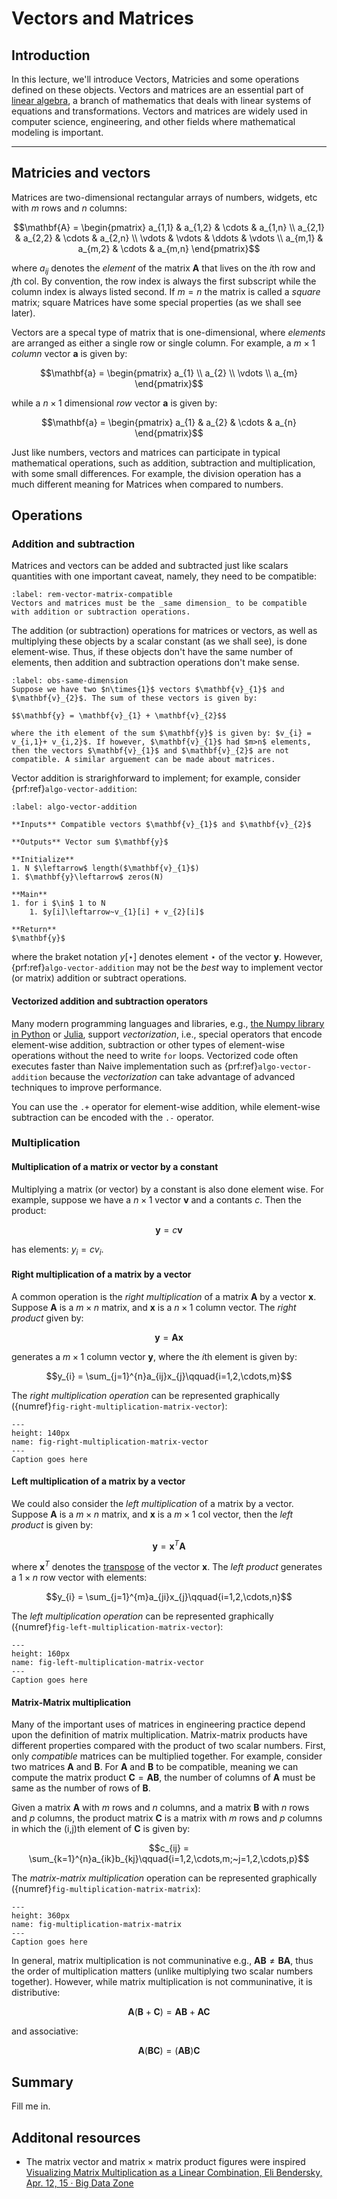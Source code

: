 # Vectors and Matrices

## Introduction
In this lecture, we'll introduce Vectors, Matricies and some operations defined on these objects. Vectors and matrices are an essential part of [linear algebra](https://en.wikipedia.org/wiki/Linear_algebra), a branch of mathematics that deals with linear systems of equations and transformations.  Vectors and matrices are widely used in computer science, engineering, and other fields where mathematical modeling is important.

---

## Matricies and vectors
Matrices are two-dimensional rectangular arrays of numbers, widgets, etc with $m$ rows and $n$ columns:

$$\mathbf{A} = 
\begin{pmatrix}
a_{1,1} & a_{1,2} & \cdots & a_{1,n} \\
a_{2,1} & a_{2,2} & \cdots & a_{2,n} \\
\vdots  & \vdots  & \ddots & \vdots  \\
a_{m,1} & a_{m,2} & \cdots & a_{m,n} 
\end{pmatrix}$$

where $a_{ij}$ denotes the _element_ of the matrix $\mathbf{A}$ that lives on the $i$th row and $j$th col. By convention, the row index is always the first subscript while the column index is always listed second. If $m=n$ the matrix is called a _square_ matrix; square Matrices have some special properties (as we shall see later). 

Vectors are a specal type of matrix that is one-dimensional, where _elements_ are arranged as either a single row or single column. For example, a $m\times{1}$ _column_ vector $\mathbf{a}$ is given by:

$$\mathbf{a} = 
\begin{pmatrix}
a_{1} \\
a_{2} \\
\vdots \\
a_{m}
\end{pmatrix}$$

while a $n\times{1}$ dimensional _row_ vector $\mathbf{a}$ is given by:

$$\mathbf{a} = 
\begin{pmatrix}
a_{1} & a_{2} & \cdots & a_{n}
\end{pmatrix}$$

Just like numbers, vectors and matrices can participate in typical mathematical operations, such as addition, subtraction and multiplication, with some small differences. For example, the division operation has a much different meaning for Matrices when compared to numbers. 

## Operations

### Addition and subtraction
Matrices and vectors can be added and subtracted just like scalars quantities with one important caveat, namely, they need to be compatible:

```{prf:remark}
:label: rem-vector-matrix-compatible
Vectors and matrices must be the _same dimension_ to be compatible with addition or subtraction operations. 
```

The addition (or subtraction) operations for matrices or vectors, as well as multiplying these objects by a scalar constant (as we shall see), is done element-wise. Thus, if these objects don't have the same number of 
elements, then addition and subtraction operations don't make sense. 

````{prf:observation} Vector addition
:label: obs-same-dimension
Suppose we have two $n\times{1}$ vectors $\mathbf{v}_{1}$ and $\mathbf{v}_{2}$. The sum of these vectors is given by:

$$\mathbf{y} = \mathbf{v}_{1} + \mathbf{v}_{2}$$

where the ith element of the sum $\mathbf{y}$ is given by: $v_{i} = v_{i,1}+ v_{i,2}$. If however, $\mathbf{v}_{1}$ had $m>n$ elements, then the vectors $\mathbf{v}_{1}$ and $\mathbf{v}_{2}$ are not compatible. A similar arguement can be made about matrices.
````

Vector addition is strarighforward to implement; for example, consider {prf:ref}`algo-vector-addition`:

````{prf:algorithm} Naive vector addition
:label: algo-vector-addition

**Inputs** Compatible vectors $\mathbf{v}_{1}$ and $\mathbf{v}_{2}$

**Outputs** Vector sum $\mathbf{y}$

**Initialize**
1. N $\leftarrow$ length($\mathbf{v}_{1}$)
1. $\mathbf{y}\leftarrow$ zeros(N)

**Main**
1. for i $\in$ 1 to N
    1. $y[i]\leftarrow~v_{1}[i] + v_{2}[i]$

**Return**
$\mathbf{y}$
````

where the braket notation $y[\star]$ denotes element $\star$ of the vector $\mathbf{y}$. However, {prf:ref}`algo-vector-addition` may not be the _best_ way to implement vector (or matrix) addition or subtract operations.

#### Vectorized addition and subtraction operators
Many modern programming languages and libraries, e.g., [the Numpy library in Python](https://numpy.org) or [Julia](https://julialang.org), support _vectorization_, i.e., special operators that encode element-wise addition, subtraction or other types of element-wise operations without the need to write `for` loops. Vectorized code often executes faster than Naive implementation such as {prf:ref}`algo-vector-addition` because the _vectorization_ can take advantage of advanced techniques to improve performance. 

You can use the `.+` operator for element-wise addition, while element-wise subtraction can be encoded with the `.-` operator.

### Multiplication

#### Multiplication of a matrix or vector by a constant
Multiplying a matrix (or vector) by a constant is also done element wise. For example, suppose we have a $n\times{1}$ vector $\mathbf{v}$ and a contants _c_. Then the product: 

$$\mathbf{y} = c\mathbf{v}$$

has elements: $y_{i} = cv_{i}$.

#### Right multiplication of a matrix by a vector
A common operation is the _right multiplication_ of a matrix $\mathbf{A}$ by a vector $\mathbf{x}$. 
Suppose $\mathbf{A}$ is a $m\times{n}$ matrix, and $\mathbf{x}$ is a $n\times{1}$ column vector. The _right product_ given by:

$$\mathbf{y} = 
\mathbf{A}\mathbf{x}$$

generates a $m\times{1}$ column vector $\mathbf{y}$, where the $i$th element is given by:

$$y_{i} =
\sum_{j=1}^{n}a_{ij}x_{j}\qquad{i=1,2,\cdots,m}$$

The _right multiplication operation_ can be represented graphically ({numref}`fig-right-multiplication-matrix-vector`):

```{figure} ./figs/Fig-Ab-Multiplication.pdf
---
height: 140px
name: fig-right-multiplication-matrix-vector
---
Caption goes here
```

#### Left multiplication of a matrix by a vector
We could also consider the _left multiplication_ of a matrix by a vector. 
Suppose $\mathbf{A}$ is a $m\times{n}$ matrix, and $\mathbf{x}$ is a $m\times{1}$ col vector, then the _left product_ is given by:

$$\mathbf{y} = 
\mathbf{x}^{T}\mathbf{A}$$

where $\mathbf{x}^{T}$ denotes the [transpose](https://en.wikipedia.org/wiki/Transpose) of the vector $\mathbf{x}$.
The _left product_ generates a $1\times{n}$ row vector with elements:

$$y_{i} = 
\sum_{j=1}^{m}a_{ji}x_{j}\qquad{i=1,2,\cdots,n}$$

The _left multiplication operation_ can be represented graphically ({numref}`fig-left-multiplication-matrix-vector`):

```{figure} ./figs/Fig-bA-Left-Multiplication.pdf
---
height: 160px
name: fig-left-multiplication-matrix-vector
---
Caption goes here
```

#### Matrix-Matrix multiplication
Many of the important uses of matrices in engineering practice depend upon the definition of matrix multiplication.
Matrix-matrix products have different properties compared with the product of two scalar numbers. First, only _compatible_ matrices can be 
multiplied together. For example, consider two matrices $\mathbf{A}$ and $\mathbf{B}$. For $\mathbf{A}$ and $\mathbf{B}$ to be compatible, 
meaning we can compute the matrix product $\mathbf{C} = \mathbf{A}\mathbf{B}$, the number of columns of $\mathbf{A}$ must be same as the number of rows of $\mathbf{B}$. 

Given a matrix $\mathbf{A}$ with _m_ rows and _n_ columns, and a matrix $\mathbf{B}$ with _n_ rows and _p_ columns, the 
product matrix $\mathbf{C}$ is a matrix with _m_ rows and _p_ columns in which the (i,j)th element of $\mathbf{C}$ is given by:

$$c_{ij} = \sum_{k=1}^{n}a_{ik}b_{kj}\qquad{i=1,2,\cdots,m;~j=1,2,\cdots,p}$$

The _matrix-matrix multiplication_ operation can be represented graphically ({numref}`fig-multiplication-matrix-matrix`):

```{figure} ./figs/Fig-AB-Matrix-Matrix-Multiplication.pdf
---
height: 360px
name: fig-multiplication-matrix-matrix
---
Caption goes here
```

In general, matrix multiplication is not communinative e.g., $\mathbf{A}\mathbf{B}\neq\mathbf{B}\mathbf{A}$, thus the order of multiplication matters (unlike multiplying two scalar numbers together). However, while matrix multiplication is not communinative, it is distributive:

$$\mathbf{A}\left(\mathbf{B}+\mathbf{C}\right) = \mathbf{A}\mathbf{B}+\mathbf{A}\mathbf{C}$$

and associative:

$$\mathbf{A}\left(\mathbf{B}\mathbf{C}\right) = \left(\mathbf{A}\mathbf{B}\right)\mathbf{C}$$

## Summary
Fill me in. 

## Additonal resources
* The matrix vector and matrix $\times$ matrix product figures were inspired [Visualizing Matrix Multiplication as a Linear Combination, Eli Bendersky, Apr. 12, 15 · Big Data Zone](https://dzone.com/articles/visualizing-matrix)
